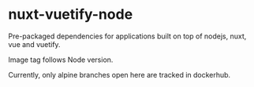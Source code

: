 # nuxt-vuetify-node
Pre-packaged dependencies for applications built on top of nodejs, nuxt, vue and vuetify.

Image tag follows Node version.

Currently, only alpine branches open here are tracked in dockerhub.
